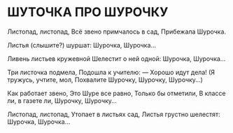 # ШУТОЧКА ПРО ШУРОЧКУ

Листопад, листопад,
Всё звено примчалось в сад,
Прибежала Шурочка.

Листья (слышите?) шуршат:
Шурочка, Шурочка…

Ливень листьев кружевной
Шелестит о ней одной:
Шурочка, Шурочка…

Три листочка подмела,
Подошла к учителю:
— Хорошо идут дела!
(Я тружусь, учтите, мол,
Похвалите Шурочку,
Шурочку, Шурочку…)

Как работает звено,
Это Шуре все равно,
Только бы отметили,
В классе ли, в газете ли,
Шурочку, Шурочку…

Листопад, листопад,
Утопает в листьях сад,
Листья грустно шелестят:
Шурочка, Шурочка…